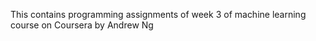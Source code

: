 This contains programming assignments of week 3 of machine learning course on Coursera by Andrew Ng
